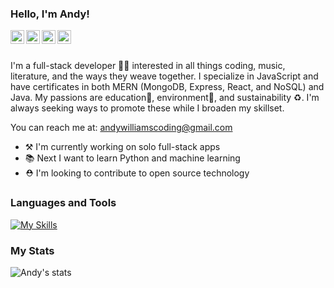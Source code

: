 ### Hello, I'm Andy!

<a href="https://www.linkedin.com/in/andrewcharleswilliams/">
  <img align="left" alt="Andy's LinkedIn" width="22px" src="https://raw.githubusercontent.com/peterthehan/peterthehan/master/assets/linkedin.svg" />
</a>
<a href="https://leetcode.com/acwilliams/">
  <img align="left" alt="Andy's leetcode" width="22px" src="https://cdn.jsdelivr.net/npm/simple-icons@3.0.1/icons/leetcode.svg" />
</a>
<a href="https://www.codewars.com/users/andycwilliams" target="blank"><img align="left" src="https://cdn.jsdelivr.net/npm/simple-icons@3.0.1/icons/codewars.svg" alt="Andy's Codewars" height="22px" width="22px" /></a>
<a href="https://stackoverflow.com/users/15759272/andy" target="blank"><img align="left" src="https://cdn.jsdelivr.net/npm/simple-icons@3.0.1/icons/stackoverflow.svg" alt="Andy's Stackoverflow" height="22px" width="22px" /></a><br><br>
<!--
<a href="https://www.hackerrank.com/" target="blank"><img align="left" src="https://cdn.jsdelivr.net/npm/simple-icons@3.0.1/icons/hackerrank.svg" alt="Andy's Hackerrank" height="22" width="22" /></a>
-->

I'm a full-stack developer 👨‍💻 interested in all things coding, music, literature, and the ways they weave together. I specialize in JavaScript and have certificates in both MERN (MongoDB, Express, React, and NoSQL) and Java. My passions are education🏫, environment🌱, and sustainability ♻. I'm always seeking ways to promote these while I broaden my skillset.

You can reach me at: andywilliamscoding@gmail.com

- ⚒ I'm currently working on solo full-stack apps
- 📚 Next I want to learn Python and machine learning
- ⛑ I'm looking to contribute to open source technology

<!--
- 📚 I am currently learning
- 🤝 I'm looking to collaborate
- ❔ Ask me about
- 🎉 Fun fact: 
-->

### Languages and Tools

[![My Skills](https://skills.thijs.gg/icons?i=js,java,mongodb,expressjs,react,nodejs,html,css,mysql,bootstrap,graphql,docker,spring,heroku,netlify&theme=light)](https://skills.thijs.gg)
<!--
[![My Skills](https://skills.thijs.gg/icons?i=js,java,mongodb,expressjs,react,nodejs,html,css,jquery,kubernetes,mysql,tailwind,bootstrap,apollo,graphql,firebase,docker,spring,heroku,netlify,circleci&theme=light)](https://skills.thijs.gg)
-->
### My Stats

<p><img align="center" src="https://github-readme-stats.vercel.app/api/top-langs?username=andycwilliams&show_icons=true&locale=en&layout=compact" alt="Andy's stats" />

<!--
![LinkedIn](https://img.shields.io/badge/linkedin-%230077B5.svg?style=for-the-badge&logo=linkedin&logoColor=white)
![Gmail](https://img.shields.io/badge/Gmail-D14836?style=for-the-badge&logo=gmail&logoColor=white)
![Slack](https://img.shields.io/badge/Slack-4A154B?style=for-the-badge&logo=slack&logoColor=white)
![WhatsApp](https://img.shields.io/badge/WhatsApp-25D366?style=for-the-badge&logo=whatsapp&logoColor=white)
-->
